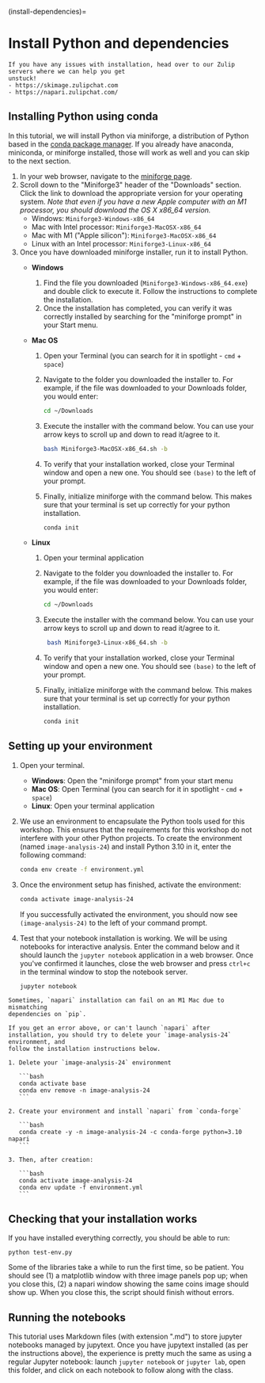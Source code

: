 (install-dependencies)=
# Install Python and dependencies

```{tip}
If you have any issues with installation, head over to our Zulip servers where we can help you get
unstuck!
- https://skimage.zulipchat.com
- https://napari.zulipchat.com/
```

## Installing Python using conda

In this tutorial, we will install Python via miniforge, a distribution of
Python based in the [conda package manager](https://docs.conda.io/en/latest/).
If you already have anaconda, miniconda, or miniforge installed, those will work
as well and you can skip to the next section.

1. In your web browser, navigate to the
   [miniforge page](https://github.com/conda-forge/miniforge). 
2. Scroll down to the "Miniforge3" header of the "Downloads" section. Click the
   link to download the appropriate version for your operating system. *Note
   that even if you have a new Apple computer with an M1 processor, you should
   download the OS X x86_64 version.*
    - Windows: `Miniforge3-Windows-x86_64`
    - Mac with Intel processor: `Miniforge3-MacOSX-x86_64`
    - Mac with M1 ("Apple silicon"): `Miniforge3-MacOSX-x86_64`
    - Linux with an Intel processor: `Miniforge3-Linux-x86_64`
3. Once you have downloaded miniforge installer, run it to install Python.
    - **Windows**
        1. Find the file you downloaded (`Miniforge3-Windows-x86_64.exe`) and
           double click to execute it. Follow the instructions to complete the
           installation.
        2. Once the installation has completed, you can verify it was correctly
           installed by searching for the "miniforge prompt" in your Start menu.
    - **Mac OS**
        1. Open your Terminal (you can search for it in spotlight - `cmd` +
           `space`)
        2. Navigate to the folder you downloaded the installer to. For example,
           if the file was downloaded to your Downloads folder, you would enter:

            ```bash
            cd ~/Downloads
            ```

        3. Execute the installer with the command below. You can use your arrow
           keys to scroll up and down to read it/agree to it.

            ```bash
            bash Miniforge3-MacOSX-x86_64.sh -b
            ```

        4. To verify that your installation worked, close your Terminal window
           and open a new one. You should see `(base)` to the left of your
           prompt.
        5. Finally, initialize miniforge with the command below. This makes sure
           that your terminal is set up correctly for your python installation.

            ```bash
            conda init
            ```

    - **Linux**
        1. Open your terminal application
        2. Navigate to the folder you downloaded the installer to. For example,
           if the file was downloaded to your Downloads folder, you would enter:

            ```bash
            cd ~/Downloads
            ```

        3. Execute the installer with the command below. You can use your arrow
           keys to scroll up and down to read it/agree to it.

            ```bash
             bash Miniforge3-Linux-x86_64.sh -b
            ```

        4. To verify that your installation worked, close your Terminal window
           and open a new one. You should see `(base)` to the left of your
           prompt.
        5. Finally, initialize miniforge with the command below. This makes sure
           that your terminal is set up correctly for your python installation.

            ```bash
            conda init
            ```

## Setting up your environment
1. Open your terminal.
   - **Windows**: Open the "miniforge prompt" from your start menu
   - **Mac OS**: Open Terminal (you can search for it in spotlight - `cmd` +
     `space`)
   - **Linux**: Open your terminal application
2. We use an environment to encapsulate the Python tools used for this workshop.
   This ensures that the requirements for this workshop do not interfere with
   your other Python projects. To create the environment (named
   `image-analysis-24`) and install Python 3.10 in it, enter the following command:

    ```bash
    conda env create -f environment.yml
    ```

3. Once the environment setup has finished, activate the environment:

    ```bash
    conda activate image-analysis-24
    ```

    If you successfully activated the environment, you should now see
   `(image-analysis-24)` to the left of your command prompt.

4. Test that your notebook installation is working. We will be using notebooks
   for interactive analysis. Enter the command below and it should launch the
   `jupyter notebook` application in a web browser. Once you've confirmed it
   launches, close the web browser and press `ctrl+c` in the terminal window to
   stop the notebook server.

    ```bash
    jupyter notebook
    ```

````{admonition} Errors launching?
Sometimes, `napari` installation can fail on an M1 Mac due to mismatching
dependencies on `pip`.

If you get an error above, or can't launch `napari` after
installation, you should try to delete your `image-analysis-24` environment, and
follow the installation instructions below.

1. Delete your `image-analysis-24` environment

   ```bash
   conda activate base
   conda env remove -n image-analysis-24
   ```

2. Create your environment and install `napari` from `conda-forge`

   ```bash
   conda create -y -n image-analysis-24 -c conda-forge python=3.10 napari
   ```

3. Then, after creation:

   ```bash
   conda activate image-analysis-24
   conda env update -f environment.yml
   ```
````

## Checking that your installation works

If you have installed everything correctly, you should be able to run:

```
python test-env.py
```

Some of the libraries take a while to run the first time, so be patient. You
should see (1) a matplotlib window with three image panels pop up; when you
close this, (2) a napari window showing the same coins image should show up.
When you close this, the script should finish without errors.

## Running the notebooks

This tutorial uses Markdown files (with extension ".md") to store jupyter
notebooks managed by jupytext. Once you have jupytext installed (as per the
instructions above), the experience is pretty much the same as using a regular
Jupyter notebook: launch `jupyter notebook` or `jupyter lab`, open this folder,
and click on each notebook to follow along with the class.
